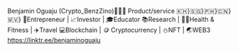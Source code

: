Benjamin Oguaju (Crypto_BenzZino)📍🇲🇾
Product/service
🇰🇭}🇸🇬}🇵🇭}🇨🇳}🇲🇻}
💼Entrepreneur | 📈Investor | 🎓Educator
📚Research | 🏋‍♀️Health & Fitness | ✈️Travel
💻Blockchain | 🪙 Cryptocurrency | ⛄️NFT | 🌏WEB3
https://linktr.ee/benjaminoguaju
